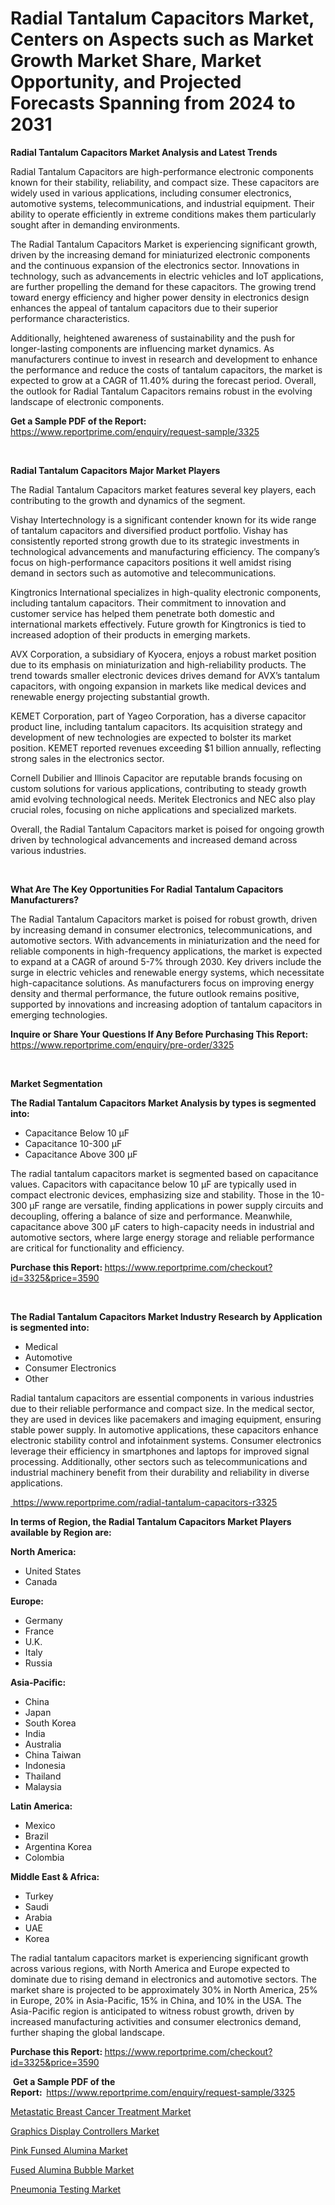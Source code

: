 <p><h1>Radial Tantalum Capacitors Market, Centers on Aspects such as Market Growth Market Share, Market Opportunity, and Projected Forecasts Spanning from 2024 to 2031</h1></p><p><strong>Radial Tantalum Capacitors Market Analysis and Latest Trends</strong></p>
<p><p>Radial Tantalum Capacitors are high-performance electronic components known for their stability, reliability, and compact size. These capacitors are widely used in various applications, including consumer electronics, automotive systems, telecommunications, and industrial equipment. Their ability to operate efficiently in extreme conditions makes them particularly sought after in demanding environments.</p><p>The Radial Tantalum Capacitors Market is experiencing significant growth, driven by the increasing demand for miniaturized electronic components and the continuous expansion of the electronics sector. Innovations in technology, such as advancements in electric vehicles and IoT applications, are further propelling the demand for these capacitors. The growing trend toward energy efficiency and higher power density in electronics design enhances the appeal of tantalum capacitors due to their superior performance characteristics.</p><p>Additionally, heightened awareness of sustainability and the push for longer-lasting components are influencing market dynamics. As manufacturers continue to invest in research and development to enhance the performance and reduce the costs of tantalum capacitors, the market is expected to grow at a CAGR of 11.40% during the forecast period. Overall, the outlook for Radial Tantalum Capacitors remains robust in the evolving landscape of electronic components.</p></p>
<p><strong>Get a Sample PDF of the Report:&nbsp;</strong> <a href="https://www.reportprime.com/enquiry/request-sample/3325">https://www.reportprime.com/enquiry/request-sample/3325</a></p>
<p>&nbsp;</p>
<p><strong>Radial Tantalum Capacitors Major Market Players</strong></p>
<p><p>The Radial Tantalum Capacitors market features several key players, each contributing to the growth and dynamics of the segment. </p><p>Vishay Intertechnology is a significant contender known for its wide range of tantalum capacitors and diversified product portfolio. Vishay has consistently reported strong growth due to its strategic investments in technological advancements and manufacturing efficiency. The company’s focus on high-performance capacitors positions it well amidst rising demand in sectors such as automotive and telecommunications.</p><p>Kingtronics International specializes in high-quality electronic components, including tantalum capacitors. Their commitment to innovation and customer service has helped them penetrate both domestic and international markets effectively. Future growth for Kingtronics is tied to increased adoption of their products in emerging markets.</p><p>AVX Corporation, a subsidiary of Kyocera, enjoys a robust market position due to its emphasis on miniaturization and high-reliability products. The trend towards smaller electronic devices drives demand for AVX’s tantalum capacitors, with ongoing expansion in markets like medical devices and renewable energy projecting substantial growth.</p><p>KEMET Corporation, part of Yageo Corporation, has a diverse capacitor product line, including tantalum capacitors. Its acquisition strategy and development of new technologies are expected to bolster its market position. KEMET reported revenues exceeding $1 billion annually, reflecting strong sales in the electronics sector.</p><p>Cornell Dubilier and Illinois Capacitor are reputable brands focusing on custom solutions for various applications, contributing to steady growth amid evolving technological needs. Meritek Electronics and NEC also play crucial roles, focusing on niche applications and specialized markets.</p><p>Overall, the Radial Tantalum Capacitors market is poised for ongoing growth driven by technological advancements and increased demand across various industries.</p></p>
<p>&nbsp;</p>
<p><strong>What Are The Key Opportunities For Radial Tantalum Capacitors Manufacturers?</strong></p>
<p><p>The Radial Tantalum Capacitors market is poised for robust growth, driven by increasing demand in consumer electronics, telecommunications, and automotive sectors. With advancements in miniaturization and the need for reliable components in high-frequency applications, the market is expected to expand at a CAGR of around 5-7% through 2030. Key drivers include the surge in electric vehicles and renewable energy systems, which necessitate high-capacitance solutions. As manufacturers focus on improving energy density and thermal performance, the future outlook remains positive, supported by innovations and increasing adoption of tantalum capacitors in emerging technologies.</p></p>
<p><strong>Inquire or Share Your Questions If Any Before Purchasing This Report:</strong> <a href="https://www.reportprime.com/enquiry/pre-order/3325">https://www.reportprime.com/enquiry/pre-order/3325</a></p>
<p>&nbsp;</p>
<p><strong>Market Segmentation</strong></p>
<p><strong>The Radial Tantalum Capacitors Market Analysis by types is segmented into:</strong></p>
<p><ul><li>Capacitance Below 10 μF</li><li>Capacitance 10-300 μF</li><li>Capacitance Above 300 μF</li></ul></p>
<p><p>The radial tantalum capacitors market is segmented based on capacitance values. Capacitors with capacitance below 10 μF are typically used in compact electronic devices, emphasizing size and stability. Those in the 10-300 μF range are versatile, finding applications in power supply circuits and decoupling, offering a balance of size and performance. Meanwhile, capacitance above 300 μF caters to high-capacity needs in industrial and automotive sectors, where large energy storage and reliable performance are critical for functionality and efficiency.</p></p>
<p><strong>Purchase this Report:&nbsp;</strong><a href="https://www.reportprime.com/checkout?id=3325&price=3590">https://www.reportprime.com/checkout?id=3325&price=3590</a></p>
<p>&nbsp;</p>
<p><strong>The Radial Tantalum Capacitors Market Industry Research by Application is segmented into:</strong></p>
<p><ul><li>Medical</li><li>Automotive</li><li>Consumer Electronics</li><li>Other</li></ul></p>
<p><p>Radial tantalum capacitors are essential components in various industries due to their reliable performance and compact size. In the medical sector, they are used in devices like pacemakers and imaging equipment, ensuring stable power supply. In automotive applications, these capacitors enhance electronic stability control and infotainment systems. Consumer electronics leverage their efficiency in smartphones and laptops for improved signal processing. Additionally, other sectors such as telecommunications and industrial machinery benefit from their durability and reliability in diverse applications.</p></p>
<p><a href="https://www.reportprime.com/radial-tantalum-capacitors-r3325">&nbsp;https://www.reportprime.com/radial-tantalum-capacitors-r3325</a></p>
<p><strong>In terms of Region, the Radial Tantalum Capacitors Market Players available by Region are:</strong></p>
<p>
    <p> <strong> North America: </strong>
        <ul>
            <li>United States</li>
            <li>Canada</li>
        </ul>
        </p> 
    <p> <strong> Europe: </strong>
        <ul>
            <li>Germany</li>
            <li>France</li>
            <li>U.K.</li>
            <li>Italy</li>
            <li>Russia</li>
        </ul>
        </p> 
    <p> <strong> Asia-Pacific: </strong>
        <ul>
            <li>China</li>
            <li>Japan</li>
            <li>South Korea</li>
            <li>India</li>
            <li>Australia</li>
            <li>China Taiwan</li>
            <li>Indonesia</li>
            <li>Thailand</li>
            <li>Malaysia</li>
        </ul>
        </p> 
    <p> <strong> Latin America: </strong>
        <ul>
            <li>Mexico</li>
            <li>Brazil</li>
            <li>Argentina Korea</li>
            <li>Colombia</li>
        </ul>
        </p> 
    <p> <strong> Middle East & Africa: </strong>
        <ul>
            <li>Turkey</li>
            <li>Saudi</li>
            <li>Arabia</li>
            <li>UAE</li>
            <li>Korea</li>
        </ul>
    </p>
    </p>
<p><p>The radial tantalum capacitors market is experiencing significant growth across various regions, with North America and Europe expected to dominate due to rising demand in electronics and automotive sectors. The market share is projected to be approximately 30% in North America, 25% in Europe, 20% in Asia-Pacific, 15% in China, and 10% in the USA. The Asia-Pacific region is anticipated to witness robust growth, driven by increased manufacturing activities and consumer electronics demand, further shaping the global landscape.</p></p>
<p><strong>Purchase this Report: </strong><a href="https://www.reportprime.com/checkout?id=3325&price=3590">https://www.reportprime.com/checkout?id=3325&price=3590</a></p>
<p>&nbsp;<strong>Get a Sample PDF of the Report:&nbsp;&nbsp;</strong><a href="https://www.reportprime.com/enquiry/request-sample/3325">https://www.reportprime.com/enquiry/request-sample/3325</a></p>
<p><strong></strong></p>
<p><p><a href="https://www.linkedin.com/pulse/how-regional-global-trends-shaping-metastatic-breast-cancer-8lnme?trackingId=mfOqDBjgTd6zoMQhjDKcTQ%3D%3D">Metastatic Breast Cancer Treatment Market</a></p><p><a href="https://github.com/Chiragrp22/Market-Research-Report-List-6/blob/main/graphics-display-controllers-market.md">Graphics Display Controllers Market</a></p><p><a href="https://issuu.com/reportprime-2/docs/pink-funsed-alumina-market-size-203_8043fe3dc547c0">Pink Funsed Alumina Market</a></p><p><a href="https://issuu.com/reportprime-2/docs/fused-alumina-bubble-market-size-20_c9d01650fb9f35">Fused Alumina Bubble Market</a></p><p><a href="https://www.linkedin.com/pulse/pneumonia-testing-market-global-regional-analysis-focus-eq1xe?trackingId=1HOq8CTeSySI02y51fYvBw%3D%3D">Pneumonia Testing Market</a></p></p>